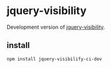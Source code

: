 # jquery-visibility

Development version of [jquery-visibility](https://github.com/mathiasbynens/jquery-visibility).

## install

```bash
npm install jquery-visibilify-ci-dev
```